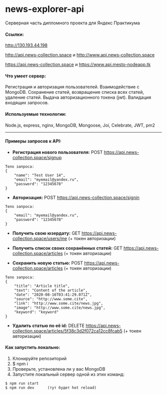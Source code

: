 # news-explorer-api
Серверная часть дипломного проекта для Яндекс Практикума

#### Ссылки:
http://130.193.44.198

http://api.news-collection.space и http://www.api.news-collection.space

https://api.news-collection.space и https://www.api.mesto-nodeapp.tk


#### Что умеет сервер:
Регистрация и авторизация пользователей.
Взаимодействие с MongoDB. Сохранение статей, возвращение списка всех статей, удаление статей.
Выдача авторизационного токена (jwt).
Валидация входящих запросов.

#### Используемые технологии:
Node.js, express, nginx, MongoDB, Mongoose, Joi, Celebrate, JWT, pm2


----------------------------------------------------------------

#### Примеры запросов к API:

* **Регистрация нового пользователя:**   POST https://api.news-collection.space/signup
```
Тело запроса:
{
    "name": "Test User 14",
    "email": "myemail@yandex.ru",
    "password": "12345678"
}
```

* **Авторизация:**   POST https://api.news-collection.space/signin
```
Тело запроса:
{
    "email": "myemail@yandex.ru",
    "password": "12345678"
}
```

* **Получить свою юзердату:**     GET https://api.news-collection.space/users/me (+ токен авторизации)

* **Получить список своих сохранённых статей:**   GET https://api.news-collection.space/articles (+ токен авторизации)

* **Сохранить новую статью:**   POST https://api.news-collection.space/articles   (+ токен авторизации)
```
Тело запроса:
{
    "title": "Article title",
    "text": "Content of the article",
    "date": "2020-08-16T03:41:29.071Z",
    "source": "http://www.some.cite",
    "link": "http://www.some.cite/news.jpg",
    "image": "http://www.some.cite/news.jpg",
    "keyword": "keyword"
}
```

* **Удалить статью по её id:**   DELETE https://api.news-collection.space/articles/5f38c3d2f072ca12cc8fcab5 (+ токен авторизации)


#### Как запустить локально:
1.	Клонируйте репозиторий
2.	$ npm i
3.	Проверьте, установлена ли у вас MongoDB
4.	Запустите локальный сервер одной из этих команд:
```
$ npm run start
$ npm run dev      (тут будет hot reload)
```
